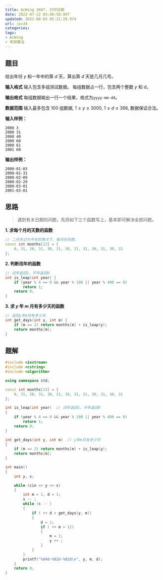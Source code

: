 ```yaml
---
title: AcWing 3607. 打印日期
date: 2022-07-22 03:40:58.997
updated: 2022-08-03 05:21:29.974
url: /p=34
categories: 
tags: 
- AcWing
- 考研算法
---
```


## 题目
给出年份 $y$ 和一年中的第 $d$ 天，算出第 $d$ 天是几月几号。

**输入格式**
输入包含多组测试数据。
每组数据占一行，包含两个整数 $y$ 和 $d$。

**输出格式**
每组数据输出一行一个结果，格式为`yyyy-mm-dd`。

**数据范围**
输入最多包含 $100$ 组数据,
$1≤y≤3000$,
$1≤d≤366$,
数据保证合法。

**输入样例：**
```
2000 3
2000 31
2000 40
2000 60
2000 61
2001 60
```

**输出样例：**
```
2000-01-03
2000-01-31
2000-02-09
2000-02-29
2000-03-01
2001-03-01
```

## 思路
> 遇到有关日期的问题，先将如下三个函数写上，基本即可解决全部问题。

**1. 求每个月的天数的函数**
```cpp
// 二月先记为平年的情况下，每月的天数。
const int months[13] = {
    0, 31, 28, 31, 30, 31, 30, 31, 31, 30, 31, 30, 31
};
```

**2. 判断闰年的函数**
```cpp
// 闰年返回1，平年返回0
int is_leap(int year) {
    if (year % 4 == 0 && year % 100 || year % 400 == 0)
        return 1;
    return 0;
}
```

**3. 求 $y$ 年 $m$ 月有多少天的函数**
```cpp
// 返回y年m月有多少天
int get_days(int y, int m) {
    if (m == 2) return months[m] + is_leap(y);
    return months[m];
}
```

## 题解
```cpp
#include <iostream>
#include <cstring>
#include <algorithm>

using namespace std;

const int months[13] = {
    0, 31, 28, 31, 30, 31, 30, 31, 31, 30, 31, 30, 31
};

int is_leap(int year)  // 闰年返回1，平年返回0
{
    if (year % 4 == 0 && year % 100 || year % 400 == 0)
        return 1;
    return 0;
}

int get_days(int y, int m)  // y年m月有多少天
{
    if (m == 2) return months[m] + is_leap(y);
    return months[m];
}

int main()
{
    int y, s;

    while (cin >> y >> s)
    {
        int m = 1, d = 1;
        s -- ;
        while (s -- )
        {
            if ( ++ d > get_days(y, m))
            {
                d = 1;
                if ( ++ m > 12)
                {
                    m = 1;
                    y ++ ;
                }
            }
        }
        printf("%04d-%02d-%02d\n", y, m, d);
    }
    return 0;
}
```